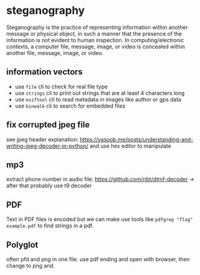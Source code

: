 # steganography

Steganography is the practice of representing information within another message or physical object, in such a manner that the presence of the information is not evident to human inspection. In computing/electronic contexts, a computer file, message, image, or video is concealed within another file, message, image, or video.

## information vectors

- use `file` cli to check for real file type
- use `strings` cli to print out strings that are at least 4 characters long
- use `exiftool` cli to read metadata in images like author or gps data
- use `binwalk` cli to search for embedded files

## fix corrupted jpeg file
see jpeg header explanation: https://yasoob.me/posts/understanding-and-writing-jpeg-decoder-in-python/ and use hex editor to manipulate

## mp3
extract phone number in audio file: https://github.com/ribt/dtmf-decoder
-> after that probably use t9 decoder

## PDF
Text in PDF files is encoded but we can make use tools like `pdfgrep "flag" example.pdf` to find strings in a pdf. 

## Polyglot
often pfd and png in one file.
use pdf ending and open with browser, then change to png and.